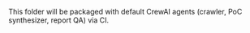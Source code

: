 This folder will be packaged with default CrewAI agents (crawler, PoC synthesizer, report QA) via CI.

